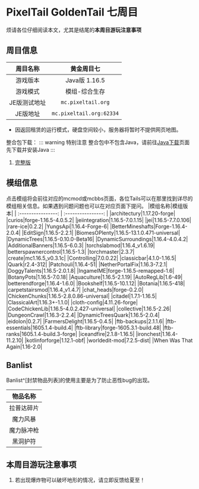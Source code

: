 # PixelTail GoldenTail 七周目

烦请各位仔细阅读本文，尤其是结尾的**本周目游玩注意事项**

## 周目信息

|周目名称|**黄金周目七**|
| :----------------: | :----------------: |
|游戏版本|Java版 1.16.5|
|游戏模式|模组-综合生存|
|JE版测试地址|`mc.pixeltail.org`|
|JE版地址|`mc.pixeltail.org:62334`|

* 因返回租赁的运行模式，硬盘空间较小，服务器将暂时不提供网页地图。


整合包下载：
::: warning 特别注意
整合包中不包含Java，请前往[Java下载](/java/)页面先下载并安装Java
:::

1. [完整版]()

## 模组信息
点击模组将会前往对应的mcmod或mcbbs页面，各位Tails可以在那里找到详尽的模组相关信息。如果遇到问题问题也可以在对应页面下提问。
|模组名称|模组版本|
| :----------------: | :----------------: |
|architectury|1.17.20-forge|
|curios|forge-1.16.5-4.0.5.2|
|jeiintegration|1.16.5-7.0.1.15|
|jei|1.16.5-7.7.0.106|
|rare-ice|0.2.2|
|YungsApi|1.16.4-Forge-6|
|BetterMineshafts|Forge-1.16.4-2.0.4|
|EditSign|1.16.5-2.2.1|
|BiomesOPlenty|1.16.5-13.1.0.471-universal|
|DynamicTrees|1.16.5-0.10.0-Beta16|
|DynamicSurroundings|1.16.4-4.0.4.2|
|AdditionalBanners|1.16.5-6.0.3|
|torchslabmod|1.16.4_v1.6.19|
|betterspawnercontrol|1.16.5-1.3|
|torchmaster|2.3.7|
|create|mc1.16.5_v0.3.1c|
|Controlling|7.0.0.22|
|classicbar|4.1.0-1.16.5|
|Quark|r2.4-312|
|Patchouli|1.16.4-51|
|NetherPortalFix|1.16.3-7.2.1|
|DoggyTalents|1.16.5-2.0.1.8|
|IngameIME|forge-1.16.5-remapped-1.6|
|BotanyPots|1.16.5-7.0.18|
|Aquaculture|1.16.5-2.1.19|
|AutoRegLib|1.6-49|
|betterendforge|1.16.4-1.6.0|
|Bookshelf|1.16.5-10.1.12|
|Botania|1.16.5-418|
|carpetstairsmod|1.16.4_v1.4.7|
|chat_heads|forge-0.2.0|
|ChickenChunks|1.16.5-2.8.0.86-universal|
|citadel|1.7.1-1.16.5|
|ClassicalArt|1.16.3+-1.1.0|
|cloth-config|4.11.26-forge|
|CodeChickenLib|1.16.5-4.0.2.427-universal|
|collective|1.16.5-2.26|
|DungeonCrawl|1.16.3-2.2.4|
|DynamicTreesQuark|1.16.5-2.0.4|
|eidolon|0.2.7|
|FarmersDelight|1.16.5-0.4.5|
|ftb-backups|2.1.1.6|
|ftb-essentials|1605.1.4-build.4|
|ftb-library|forge-1605.3.1-build.48|
|ftb-ranks|1605.1.4-build.3-forge|
|iceandfire|2.1.8-1.16.5|
|ironchest|1.16.4-11.2.10|
|kotlinforforge|1.12.1-obf|
|worldedit-mod|7.2.5-dist|
|When Was That Again|1.16-2.0|


## Banlist

Banlist^[封禁物品列表]的使用主要是为了防止恶性bug的出现。

|物品名称|
| :----------------: |
|拉普达碎片|
|魔力风暴|
|魔力脉冲枪|
|黑洞护符|


## 本周目游玩注意事项

1. 若出现爆炸物可以破坏地形的情况，请立即反馈给夏至！

